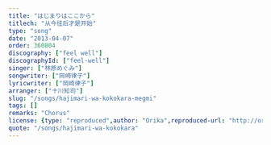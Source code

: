 ```yaml
---
title: "はじまりはここから"
titlech: "从今往后才是开始"
type: "song"
date: "2013-04-07"
order: 360804
discography: ["feel well"]
discographyId: ["feel-well"]
singer: ["林原めぐみ"]
songwriter: ["岡崎律子"]
lyricwriter: ["岡崎律子"]
arranger: ["十川知司"]
slug: "/songs/hajimari-wa-kokokara-megmi"
tags: []
remarks: "Chorus"
license: {type: "reproduced",author: "Orika",reproduced-url: "http://orikamushi.myweb.hinet.net",reproduced-website: "織歌蟲"}
quote: "/songs/hajimari-wa-kokokara"
---
```


